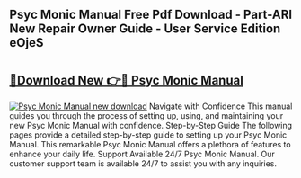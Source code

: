 ## Psyc Monic Manual Free Pdf Download - Part-ARI New Repair Owner Guide - User Service Edition eOjeS

# <h2><a href="http://bc99595.oget.top/?id=Psyc+Monic+Manual">🔗Download New 👉🔴 Psyc Monic Manual</a></h2>

[![Psyc Monic Manual new download](https://i.imgur.com/5g1atiW.png)](http://bc99595.oget.top/?id=Psyc+Monic+Manual)
Navigate with Confidence This manual guides you through the process of setting up, using, and maintaining your new Psyc Monic Manual with confidence. Step-by-Step Guide The following pages provide a detailed step-by-step guide to setting up your Psyc Monic Manual. This remarkable Psyc Monic Manual offers a plethora of features to enhance your daily life. Support Available 24/7 Psyc Monic Manual. Our customer support team is available 24/7 to assist you with any inquiries.
